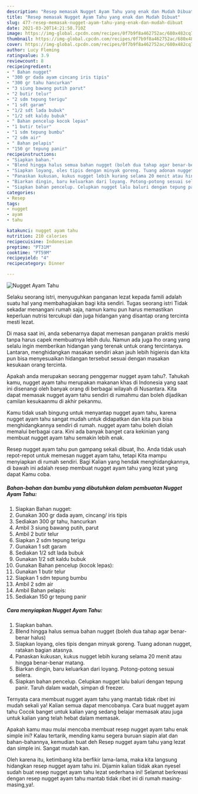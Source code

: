 ```yaml
---
description: "Resep memasak Nugget Ayam Tahu yang enak dan Mudah Dibuat"
title: "Resep memasak Nugget Ayam Tahu yang enak dan Mudah Dibuat"
slug: 477-resep-memasak-nugget-ayam-tahu-yang-enak-dan-mudah-dibuat
date: 2021-03-20T14:21:58.710Z
image: https://img-global.cpcdn.com/recipes/0f7b9f8a462752ac/680x482cq70/nugget-ayam-tahu-foto-resep-utama.jpg
thumbnail: https://img-global.cpcdn.com/recipes/0f7b9f8a462752ac/680x482cq70/nugget-ayam-tahu-foto-resep-utama.jpg
cover: https://img-global.cpcdn.com/recipes/0f7b9f8a462752ac/680x482cq70/nugget-ayam-tahu-foto-resep-utama.jpg
author: Lucy Fleming
ratingvalue: 3.9
reviewcount: 8
recipeingredient:
- " Bahan nugget"
- "300 gr dada ayam cincang iris tipis"
- "300 gr tahu hancurkan"
- "3 siung bawang putih parut"
- "2 butir telur"
- "2 sdm tepung terigu"
- "1 sdt garam"
- "1/2 sdt lada bubuk"
- "1/2 sdt kaldu bubuk"
- " Bahan pencelup kocok lepas"
- "1 butir telur"
- "1 sdm tepung bumbu"
- "2 sdm air"
- " Bahan pelapis"
- "150 gr tepung panir"
recipeinstructions:
- "Siapkan bahan."
- "Blend hingga halus semua bahan nugget (boleh dua tahap agar benar-benar halus)"
- "Siapkan loyang, oles tipis dengan minyak goreng. Tuang adonan nugget, ratakan bagian atasnya."
- "Panaskan kukusan, kukus nugget lebih kurang selama 20 menit atau hingga benar-benar matang."
- "Biarkan dingin, baru keluarkan dari loyang. Potong-potong sesuai selera."
- "Siapkan bahan pencelup. Celupkan nugget lalu baluri dengan tepung panir. Taruh dalam wadah, simpan di freezer."
categories:
- Resep
tags:
- nugget
- ayam
- tahu

katakunci: nugget ayam tahu 
nutrition: 210 calories
recipecuisine: Indonesian
preptime: "PT31M"
cooktime: "PT59M"
recipeyield: "4"
recipecategory: Dinner

---
```



![Nugget Ayam Tahu](https://img-global.cpcdn.com/recipes/0f7b9f8a462752ac/680x482cq70/nugget-ayam-tahu-foto-resep-utama.jpg)

Selaku seorang istri, menyuguhkan panganan lezat kepada famili adalah suatu hal yang membahagiakan bagi kita sendiri. Tugas seorang istri Tidak sekadar menangani rumah saja, namun kamu pun harus memastikan keperluan nutrisi tercukupi dan juga hidangan yang disantap orang tercinta mesti lezat.

Di masa  saat ini, anda sebenarnya dapat memesan panganan praktis meski tanpa harus capek membuatnya lebih dulu. Namun ada juga lho orang yang selalu ingin memberikan hidangan yang terenak untuk orang tercintanya. Lantaran, menghidangkan masakan sendiri akan jauh lebih higienis dan kita pun bisa menyesuaikan hidangan tersebut sesuai dengan masakan kesukaan orang tercinta. 



Apakah anda merupakan seorang penggemar nugget ayam tahu?. Tahukah kamu, nugget ayam tahu merupakan makanan khas di Indonesia yang saat ini disenangi oleh banyak orang di berbagai wilayah di Nusantara. Kita dapat memasak nugget ayam tahu sendiri di rumahmu dan boleh dijadikan camilan kesukaanmu di akhir pekanmu.

Kamu tidak usah bingung untuk menyantap nugget ayam tahu, karena nugget ayam tahu sangat mudah untuk didapatkan dan kita pun bisa menghidangkannya sendiri di rumah. nugget ayam tahu boleh diolah memalui berbagai cara. Kini ada banyak banget cara kekinian yang membuat nugget ayam tahu semakin lebih enak.

Resep nugget ayam tahu pun gampang sekali dibuat, lho. Anda tidak usah repot-repot untuk memesan nugget ayam tahu, tetapi Kita mampu menyiapkan di rumah sendiri. Bagi Kalian yang hendak menghidangkannya, di bawah ini adalah resep membuat nugget ayam tahu yang lezat yang dapat Kamu coba.

<!--inarticleads1-->

##### Bahan-bahan dan bumbu yang dibutuhkan dalam pembuatan Nugget Ayam Tahu:

1. Siapkan  Bahan nugget:
1. Gunakan 300 gr dada ayam, cincang/ iris tipis
1. Sediakan 300 gr tahu, hancurkan
1. Ambil 3 siung bawang putih, parut
1. Ambil 2 butir telur
1. Siapkan 2 sdm tepung terigu
1. Gunakan 1 sdt garam
1. Sediakan 1/2 sdt lada bubuk
1. Gunakan 1/2 sdt kaldu bubuk
1. Gunakan  Bahan pencelup (kocok lepas):
1. Gunakan 1 butir telur
1. Siapkan 1 sdm tepung bumbu
1. Ambil 2 sdm air
1. Ambil  Bahan pelapis:
1. Sediakan 150 gr tepung panir




<!--inarticleads2-->

##### Cara menyiapkan Nugget Ayam Tahu:

1. Siapkan bahan.
1. Blend hingga halus semua bahan nugget (boleh dua tahap agar benar-benar halus)
1. Siapkan loyang, oles tipis dengan minyak goreng. Tuang adonan nugget, ratakan bagian atasnya.
1. Panaskan kukusan, kukus nugget lebih kurang selama 20 menit atau hingga benar-benar matang.
1. Biarkan dingin, baru keluarkan dari loyang. Potong-potong sesuai selera.
1. Siapkan bahan pencelup. Celupkan nugget lalu baluri dengan tepung panir. Taruh dalam wadah, simpan di freezer.




Ternyata cara membuat nugget ayam tahu yang mantab tidak ribet ini mudah sekali ya! Kalian semua dapat mencobanya. Cara buat nugget ayam tahu Cocok banget untuk kalian yang sedang belajar memasak atau juga untuk kalian yang telah hebat dalam memasak.

Apakah kamu mau mulai mencoba membuat resep nugget ayam tahu enak simple ini? Kalau tertarik, mending kamu segera buruan siapin alat dan bahan-bahannya, kemudian buat deh Resep nugget ayam tahu yang lezat dan simple ini. Sangat mudah kan. 

Oleh karena itu, ketimbang kita berfikir lama-lama, maka kita langsung hidangkan resep nugget ayam tahu ini. Dijamin kalian tiidak akan nyesel sudah buat resep nugget ayam tahu lezat sederhana ini! Selamat berkreasi dengan resep nugget ayam tahu mantab tidak ribet ini di rumah masing-masing,ya!.

